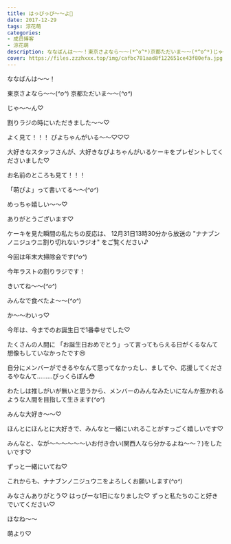 ```yaml
---
title: はっぴっぴ〜〜よ🐥
date: 2017-12-29
tags: 涼花萌
categories: 
- 成员博客
- 涼花萌
description: ななばんは〜〜！東京さよなら〜〜(*^o^*)京都ただいま〜〜(*^o^*)じゃ〜〜ん♡割りラジの時にいただきました〜〜♡よく見て！！！ぴよちゃんがいる〜〜♡♡♡...
cover: https://files.zzzhxxx.top/img/cafbc781aad8f122651ce43f80efa.jpg 
---
```





ななばんは〜〜！


東京さよなら〜〜(*^o^*)
京都ただいま〜〜(*^o^*)





じゃ〜〜ん♡









割りラジの時にいただきました〜〜♡

よく見て！！！
ぴよちゃんがいる〜〜♡♡♡


大好きなスタッフさんが、大好きなぴよちゃんがいるケーキをプレゼントしてくださいました♡


お名前のところも見て！！！

「萌ぴよ」って書いてる〜〜(*^o^*)

めっちゃ嬉しい〜〜♡


ありがとうございます♡



ケーキを見た瞬間の私たちの反応は、
12月31日13時30分から放送の
"ナナブンノニジュウニ割り切れないラジオ"
をご覧ください♪

今回は年末大掃除会です(*^o^*)



今年ラストの割りラジです！


きいてね〜〜(*^o^*)




みんなで食べたよ〜〜(*^o^*)






か〜〜わいっ♡






今年は、今までのお誕生日で1番幸せでした♡

たくさんの人間に
「お誕生日おめでとう」って言ってもらえる日がくるなんて想像もしていなかったです😢


自分にメンバーができるやなんて思ってなかったし、ましてや、応援してくださるやなんて………ぴっくらぽん😳


わたしは推しがいが無いと思うから、メンバーのみんなみたいになんか惹かれるような人間を目指して生きます(*^o^*)






みんな大好き〜〜♡






ほんとにほんとに大好きで、みんなと一緒にいれることがすっごく嬉しいです♡


みんなと、なが〜〜〜〜〜〜いお付き合い(関西人なら分かるよね〜〜？)をしたいです♡

ずっと一緒にいてね♡



これからも、ナナブンノニジュウニをよろしくお願いします(*^o^*)





みなさんありがとう♡
はっぴーな1日になりました♡
ずっと私たちのこと好きでいてください♡


ほなね〜〜




萌より♡


